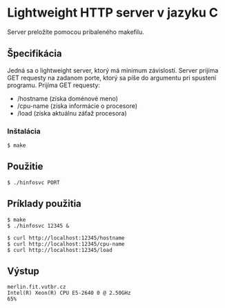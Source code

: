 # Lightweight HTTP server v jazyku C

Server preložíte pomocou pribaleného makefilu.

## Špecifikácia

Jedná sa o lightweight server, ktorý má minimum závislostí.
Server prijíma GET requesty na zadanom porte, ktorý sa píše do argumentu pri spustení programu.
Prijíma GET requesty: 
* /hostname (získa doménové meno)
* /cpu-name (získa informácie o procesore)
* /load     (získa aktuálnu záťaž procesora)

### Inštalácia

```
$ make
```

## Použitie

```
$ ./hinfosvc PORT
```

## Príklady použitia

```
$ make
$ ./hinfosvc 12345 &
```
```
$ curl http://localhost:12345/hostname
$ curl http://localhost:12345/cpu-name
$ curl http://localhost:12345/load
```
## Výstup
```
merlin.fit.vutbr.cz
Intel(R) Xeon(R) CPU E5-2640 0 @ 2.50GHz
65%
```
